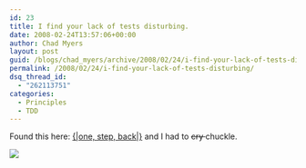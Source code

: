 ```yaml
---
id: 23
title: I find your lack of tests disturbing.
date: 2008-02-24T13:57:06+00:00
author: Chad Myers
layout: post
guid: /blogs/chad_myers/archive/2008/02/24/i-find-your-lack-of-tests-disturbing.aspx
permalink: /2008/02/24/i-find-your-lack-of-tests-disturbing/
dsq_thread_id:
  - "262113751"
categories:
  - Principles
  - TDD
---
```

Found this here: [{|one, step, back|}](http://onestepback.org/index.cgi/Tech/Programming/DarthTest.red) and I had to <strike>cry </strike>chuckle.

![](http://onestepback.org/images/rublog/DarthTest.jpg)